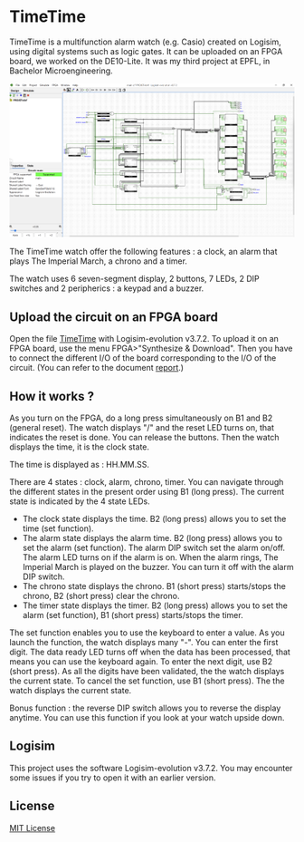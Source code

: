 # TimeTime
TimeTime is a multifunction alarm watch (e.g. Casio) created on Logisim, using digital systems such as logic gates. It can be uploaded on an FPGA board, we worked on the DE10-Lite.
It was my third project at EPFL, in Bachelor Microengineering.

<p align="center">
  <img src="img/circuit.png" width=110% height=40%>
</p>

The TimeTime watch offer the following features : a clock, an alarm that plays The Imperial March, a chrono and a timer. 

The watch uses 6 seven-segment display, 2 buttons, 7 LEDs, 2 DIP switches and 2 peripherics : a keypad and a buzzer.

## Upload the circuit on an FPGA board
Open the file [TimeTime](TimeTime.circ) with Logisim-evolution v3.7.2. To upload it on an FPGA board, use the menu FPGA>"Synthesize & Download". Then you have to connect the different I/O of the board corresponding to the I/O of the circuit. (You can refer to the document [report](report.pdf).)

## How it works ?
As you turn on the FPGA, do a long press simultaneously on B1 and B2 (general reset). The watch displays "/" and the reset LED turns on, that indicates the reset is done. You can release the buttons. Then the watch displays the time, it is the clock state.

The time is displayed as : HH.MM.SS.

There are 4 states : clock, alarm, chrono, timer. You can navigate through the different states in the present order using B1 (long press).
The current state is indicated by the 4 state LEDs.

+ The clock state displays the time. B2 (long press) allows you to set the time (set function).
+ The alarm state displays the alarm time. B2 (long press) allows you to set the alarm (set function). The alarm DIP switch set the alarm on/off. The alarm LED turns on if the alarm is on. When the alarm rings, The Imperial March is played on the buzzer. You can turn it off with the alarm DIP switch.
+ The chrono state displays the chrono. B1 (short press) starts/stops the chrono, B2 (short press) clear the chrono.
+ The timer state displays the timer. B2 (long press) allows you to set the alarm (set function), B1 (short press) starts/stops the timer.

The set function enables you to use the keyboard to enter a value. As you launch the function, the watch displays many "-". You can enter the first digit. The data ready LED turns off when the data has been processed, that means you can use the keyboard again. To enter the next digit, use B2 (short press). As all the digits have been validated, the the watch displays the current state.
To cancel the set function, use B1 (short press). The the watch displays the current state.

Bonus function : the reverse DIP switch allows you to reverse the display anytime. You can use this function if you look at your watch upside down.

## Logisim
This project uses the software Logisim-evolution v3.7.2. You may encounter some issues if you try to open it with an earlier version.

## License
[MIT License](LICENSE)
